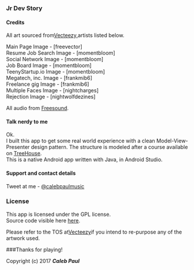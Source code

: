 ### Jr Dev Story
#### Credits 

All art sourced from[Vecteezy,](https://www.vecteezy.com)artists listed below.  

Main Page Image - [freevector]  
Resume Job Search Image - [momentbloom]  
Social Network Image - [momentbloom]   
Job Board Image - [momentbloom]   
TeenyStartup.io Image - [momentbloom]  
Megatech, inc. Image - [frankmib6]  
Freelance gig Image - [frankmib6]   
Multiple Faces Image - [nightcharges]   
Rejection Image - [nightwolfdezines]

All audio from [Freesound](https://www.freesound.org).

#### Talk nerdy to me

Ok.  
I built this app to get some real world experience with a clean Model-View-Presenter design pattern.  The structure is modeled after a course available on [TreeHouse](www.treehouse.com).  
This is a native Android app written with Java, in Android Studio.
#### Support and contact details

Tweet at me - [@calebpaulmusic](https://twitter.com/calebpaulmusic)



### License
This app is licensed under the GPL license.  
Source code visible here [here](https://github.com/CalebPaul/dev-story).

Please refer to the TOS at[Vecteezy](https://www.vecteezy.com)if you intend to re-purpose any of the artwork used.

###Thanks for playing!

Copyright (c) 2017 **_Caleb Paul_**
